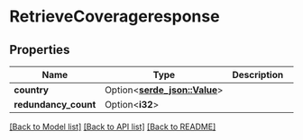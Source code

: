 # RetrieveCoverageresponse

## Properties

Name | Type | Description | Notes
------------ | ------------- | ------------- | -------------
**country** | Option<[**serde_json::Value**](.md)> |  | [optional]
**redundancy_count** | Option<**i32**> |  | [optional]

[[Back to Model list]](../README.md#documentation-for-models) [[Back to API list]](../README.md#documentation-for-api-endpoints) [[Back to README]](../README.md)


